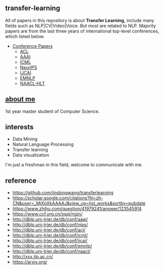 ## transfer-learning

All of papers in this repository is about **Transfer Learning**, include many fields such as NLP|CV|Video|Voice. But most are related to NLP. Majority papers are from the last three years of international top-level conferences, which listed below.

- [Conference Papers](https://github.com/rogeroyer/transfer-learning/tree/master/Conference%20Papers)
  - [ACL](http://dblp.uni-trier.de/db/conf/acl/)
  - [AAAI](http://dblp.uni-trier.de/db/conf/aaai/)
  - [ICML](http://dblp.uni-trier.de/db/conf/icml/)
  - [NeurlPS](http://dblp.uni-trier.de/db/conf/nips/)
  - [IJCAI](http://dblp.uni-trier.de/db/conf/ijcai/)
  - [EMNLP](http://dblp.uni-trier.de/db/conf/emnlp/)
  - [NAACL-HLT](http://dblp.uni-trier.de/db/conf/naacl/)

## [about me](https://rogeroyer.github.io/)

1st year master student of Computer Science.

## interests

- Data Mining
- Natural Language Processing
- Transfer learning
- Data visualization

I'm just a freshman in this field, welcome to communicate with me.

## reference
- https://github.com/jindongwang/transferlearning
- https://scholar.google.com/citations?hl=zh-CN&user=_MjXpXkAAAAJ&view_op=list_works&sortby=pubdate
- https://www.zhihu.com/question/41979241/answer/123545914
- https://www.ccf.org.cn/xspj/rgzn/
- http://dblp.uni-trier.de/db/conf/aaai/
- http://dblp.uni-trier.de/db/conf/nips/
- http://dblp.uni-trier.de/db/conf/acl/
- http://dblp.uni-trier.de/db/conf/icml/
- http://dblp.uni-trier.de/db/conf/ijcai/
- http://dblp.uni-trier.de/db/conf/emnlp/
- http://dblp.uni-trier.de/db/conf/naacl/
- http://xxx.itp.ac.cn/
- https://arxiv.org/

